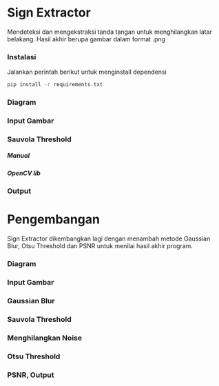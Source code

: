 # Sign Extractor
  Mendeteksi dan mengekstraksi tanda tangan untuk menghilangkan latar belakang. Hasil akhir berupa gambar dalam format .png

### Instalasi
  Jalankan perintah berikut untuk menginstall dependensi
```bash
pip install -r requirements.txt
```

### Diagram

### Input Gambar

### Sauvola Threshold
  ##### Manual
  ##### OpenCV lib

### Output

# Pengembangan
  Sign Extractor dikembangkan lagi dengan menambah metode Gaussian Blur, Otsu Threshold dan PSNR untuk menilai hasil akhir program.

### Diagram

### Input Gambar

### Gaussian Blur

### Sauvola Threshold

### Menghilangkan Noise

### Otsu Threshold

### PSNR, Output
